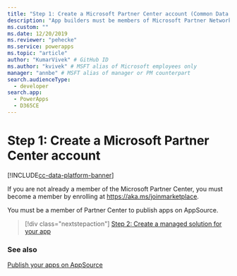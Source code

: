 ```yaml
---
title: "Step 1: Create a Microsoft Partner Center account (Common Data Service) | Microsoft Docs" # Intent and product brand in a unique string of 43-59 chars including spaces
description: "App builders must be members of Microsoft Partner Network (MPN) to publish apps on AppSource." # 115-145 characters including spaces. This abstract displays in the search result.
ms.custom: ""
ms.date: 12/20/2019
ms.reviewer: "pehecke"
ms.service: powerapps
ms.topic: "article"
author: "KumarVivek" # GitHub ID
ms.author: "kvivek" # MSFT alias of Microsoft employees only
manager: "annbe" # MSFT alias of manager or PM counterpart
search.audienceType: 
  - developer
search.app: 
  - PowerApps
  - D365CE
---
```

# Step 1: Create a  Microsoft Partner Center account

[!INCLUDE[cc-data-platform-banner](../../includes/cc-data-platform-banner.md)]

If you are not already a member of the Microsoft Partner Center, you must become a member by enrolling at <https://aka.ms/joinmarketplace>.

You must be a member of Partner Center to publish apps on AppSource.

> [!div class="nextstepaction"]
> [Step 2: Create a managed solution for your app](create-solution-app-appsource.md)

### See also 

[Publish your apps on AppSource](publish-app-appsource.md)
  
